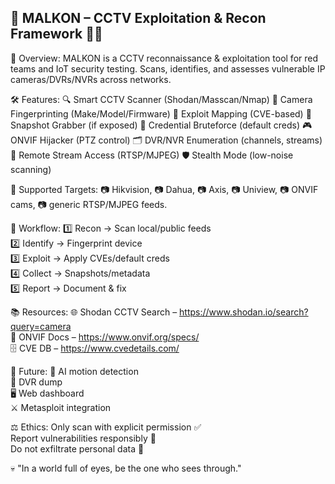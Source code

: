 🚨 MALKON – CCTV Exploitation & Recon Framework 🕵️‍♂️
-------------------------------------------------------

📜 Overview:
MALKON is a CCTV reconnaissance & exploitation tool for red teams and IoT security testing. Scans, identifies, and assesses vulnerable IP cameras/DVRs/NVRs across networks.

🛠 Features:
🔍 Smart CCTV Scanner (Shodan/Masscan/Nmap)
🎯 Camera Fingerprinting (Make/Model/Firmware)
🧠 Exploit Mapping (CVE-based)
📸 Snapshot Grabber (if exposed)
🔑 Credential Bruteforce (default creds)
🎮 ONVIF Hijacker (PTZ control)
🗂 DVR/NVR Enumeration (channels, streams)
📡 Remote Stream Access (RTSP/MJPEG)
🛡 Stealth Mode (low-noise scanning)

🎯 Supported Targets:
📷 Hikvision, 📷 Dahua, 📷 Axis, 📷 Uniview, 📷 ONVIF cams, 📷 generic RTSP/MJPEG feeds.

🧪 Workflow:
1️⃣ Recon → Scan local/public feeds  
2️⃣ Identify → Fingerprint device  
3️⃣ Exploit → Apply CVEs/default creds  
4️⃣ Collect → Snapshots/metadata  
5️⃣ Report → Document & fix  

📚 Resources:
🌐 Shodan CCTV Search – https://www.shodan.io/search?query=camera  
📜 ONVIF Docs – https://www.onvif.org/specs/  
🗄 CVE DB – https://www.cvedetails.com/  

🔮 Future:
🤖 AI motion detection  
💾 DVR dump  
🖥 Web dashboard  
⚔ Metasploit integration  

⚖ Ethics:
Only scan with explicit permission ✅  
Report vulnerabilities responsibly 📢  
Do not exfiltrate personal data 🚫  

💀 "In a world full of eyes, be the one who sees through."
